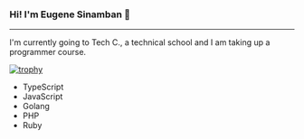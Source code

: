 ### Hi! I'm Eugene Sinamban 👋

---

I'm currently going to Tech C., a technical school and I am taking up a programmer course.

[![trophy](https://github-profile-trophy.vercel.app/?username=eugenesinamban)](https://github.com/ryo-ma/github-profile-trophy)

- TypeScript
- JavaScript
- Golang
- PHP
- Ruby
